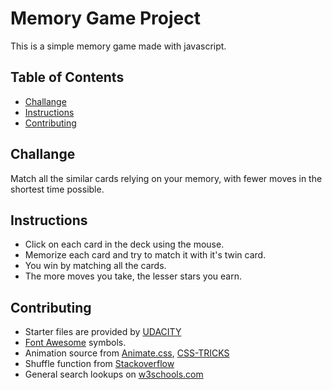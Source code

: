 # Memory Game Project

This is a simple memory game made with javascript.

## Table of Contents

* [Challange](#challange)
* [Instructions](#instructions)
* [Contributing](#contributing)

## Challange

Match all the similar cards relying on your memory, with fewer moves in the shortest time possible.

## Instructions

* Click on each card in the deck using the mouse.
* Memorize each card and try to match it with it's twin card.
* You win by matching all the cards.
* The more moves you take, the lesser stars you earn.

## Contributing

- Starter files are provided by [UDACITY](https://www.udacity.com/)
- [Font Awesome](https://fontawesome.com/) symbols.
- Animation source from [Animate.css](https://raw.githubusercontent.com/daneden/animate.css/master/animate.css),
  [CSS-TRICKS](https://css-tricks.com/snippets/css/shake-css-keyframe-animation/)
- Shuffle function from [Stackoverflow](http://stackoverflow.com/a/2450976)
- General search lookups on [w3schools.com](https://www.w3schools.com/)
